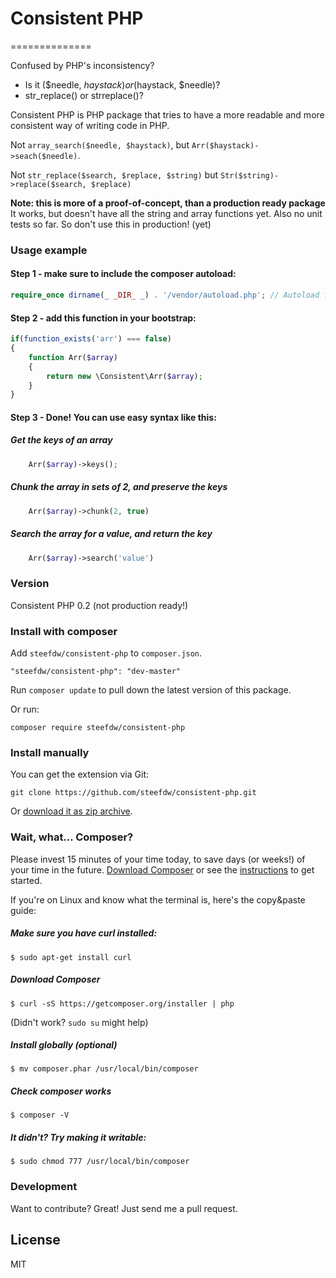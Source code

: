 # Consistent PHP
==============

Confused by PHP's inconsistency? 
* Is it ($needle, $haystack) or ($haystack, $needle)? 
* str_replace() or strreplace()?

Consistent PHP is PHP package that tries to have a more readable and more consistent way of writing code in PHP.

Not `array_search($needle, $haystack)`, 
but `Arr($haystack)->seach($needle)`.

Not `str_replace($search, $replace, $string)` 
but `Str($string)->replace($search, $replace)`

**Note: this is more of a proof-of-concept, than a production ready package**
It works, but doesn't have all the string and array functions yet. Also no unit tests so far. So don't use this in production! (yet) 
### Usage example

#### Step 1 - make sure to include the composer autoload:
```php
require_once dirname(_ _DIR_ _) . '/vendor/autoload.php'; // Autoload files using Composer autoload
```
#### Step 2 - add this function in your bootstrap:
```php
if(function_exists('arr') === false)
{
    function Arr($array)
    {
        return new \Consistent\Arr($array);
    }
}
```
#### Step 3 - Done! You can use easy syntax like this:

##### Get the keys of an array
```php
    Arr($array)->keys();
```
##### Chunk the array in sets of 2, and preserve the keys
```php
    Arr($array)->chunk(2, true)
```    
##### Search the array for a value, and return the key
```php
    Arr($array)->search('value')
```    
### Version
Consistent PHP 0.2 
(not production ready!)

### Install with composer
Add `steefdw/consistent-php` to `composer.json`.
```
"steefdw/consistent-php": "dev-master"
```
Run `composer update` to pull down the latest version of this package.

Or run:
```
composer require steefdw/consistent-php
```
### Install manually

You can get the extension via Git:

    git clone https://github.com/steefdw/consistent-php.git

Or [download it as zip archive](https://github.com/steefdw/consistent-php/archive/master.zip).

### Wait, what... Composer? 
Please invest 15 minutes of your time today, to save days (or weeks!) of your time in the future. 
[Download Composer](http://getcomposer.org/download/) or see the [instructions](https://getcomposer.org/doc/00-intro.md) to get started.

If you're on Linux and know what the terminal is, here's the copy&paste guide:

##### Make sure you have curl installed:

    $ sudo apt-get install curl

##### Download Composer

    $ curl -sS https://getcomposer.org/installer | php
(Didn't work? ```sudo su``` might help)

##### Install globally (optional)

    $ mv composer.phar /usr/local/bin/composer

##### Check composer works

    $ composer -V

##### It didn't? Try making it writable:

    $ sudo chmod 777 /usr/local/bin/composer

### Development

Want to contribute? Great! Just send me a pull request.


License
----

MIT
